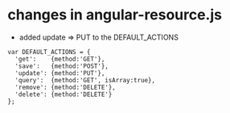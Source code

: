 # changes in angular-resource.js

* added update => PUT to the DEFAULT_ACTIONS

```
var DEFAULT_ACTIONS = {
  'get':    {method:'GET'},
  'save':   {method:'POST'},
  'update': {method:'PUT'},
  'query':  {method:'GET', isArray:true},
  'remove': {method:'DELETE'},
  'delete': {method:'DELETE'}
};
```

